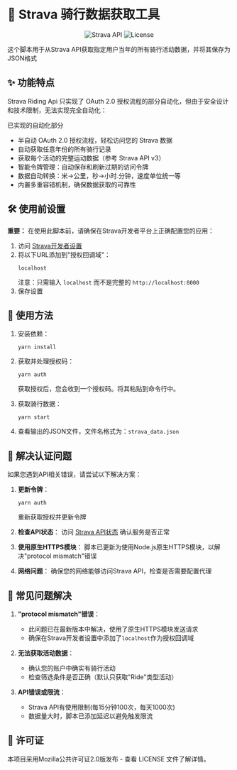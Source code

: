# 🚴 Strava 骑行数据获取工具
<p align="center">
   <img alt="Strava API" src="https://img.shields.io/badge/Strava API-v3-FC4C02">
   <img alt="License" src="https://img.shields.io/badge/License-MPL--2.0-blue.svg">
</p>

这个脚本用于从Strava API获取指定用户当年的所有骑行活动数据，并将其保存为JSON格式

## ✨ 功能特点

Strava Riding Api 只实现了 OAuth 2.0 授权流程的部分自动化，但由于安全设计和技术限制，无法实现完全自动化：

已实现的自动化部分

- 半自动 OAuth 2.0 授权流程，轻松访问您的 Strava 数据
- 自动获取任意年份的所有骑行记录
- 获取每个活动的完整运动数据（参考 Strava API v3）
- 智能令牌管理：自动保存和刷新过期的访问令牌
- 数据自动转换：米→公里，秒→小时.分钟，速度单位统一等
- 内置多重容错机制，确保数据获取的可靠性

## 🛠️ 使用前设置

**重要：** 在使用此脚本前，请确保在Strava开发者平台上正确配置您的应用：

1. 访问 [Strava开发者设置](https://www.strava.com/settings/api)
2. 将以下URL添加到"授权回调域"：
   ```
   localhost
   ```
   注意：只需输入 `localhost` 而不是完整的 `http://localhost:8000`
3. 保存设置

## 📱 使用方法

1. 安装依赖：
   ```
   yarn install
   ```

2. 获取并处理授权码：
   ```
   yarn auth
   ```
   获取授权后，您会收到一个授权码。将其粘贴到命令行中。

3. 获取骑行数据：
   ```
   yarn start
   ```
   
4. 查看输出的JSON文件，文件名格式为：`strava_data.json`

## 🔧 解决认证问题

如果您遇到API相关错误，请尝试以下解决方案：

1. **更新令牌**：
   ```
   yarn auth
   ```
   重新获取授权并更新令牌

2. **检查API状态**：
   访问 [Strava API状态](https://status.strava.com/) 确认服务是否正常

3. **使用原生HTTPS模块**：
   脚本已更新为使用Node.js原生HTTPS模块，以解决"protocol mismatch"错误

4. **网络问题**：
   确保您的网络能够访问Strava API，检查是否需要配置代理

## 📝 常见问题解决

1. **"protocol mismatch"错误**：
   - 此问题已在最新版本中解决，使用了原生HTTPS模块发送请求
   - 确保在Strava开发者设置中添加了`localhost`作为授权回调域

2. **无法获取活动数据**：
   - 确认您的账户中确实有骑行活动
   - 检查筛选条件是否正确（默认只获取"Ride"类型活动）

3. **API错误或限流**：
   - Strava API有使用限制(每15分钟100次，每天1000次)
   - 数据量大时，脚本已添加延迟以避免触发限流

## 📄 许可证

本项目采用Mozilla公共许可证2.0版发布 - 查看 LICENSE 文件了解详情。
